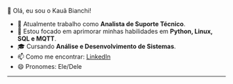 👋 Olá, eu sou o Kauã Bianchi!

- 🔭 Atualmente trabalho como **Analista de Suporte Técnico**.
- 🌱 Estou focado em aprimorar minhas habilidades em **Python, Linux, SQL e MQTT**.
- 🎓 Cursando **Análise e Desenvolvimento de Sistemas**.
- 📫 Como me encontrar: [LinkedIn](www.linkedin.com/in/kauabianchi)
- 😄 Pronomes: Ele/Dele

---
